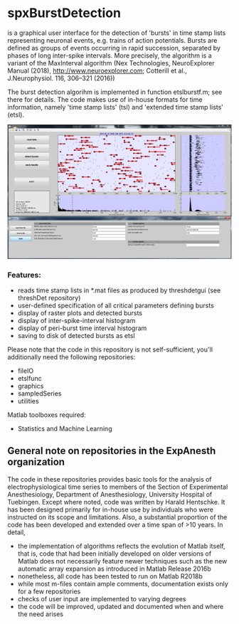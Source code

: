 # spxBurstDetection

is a graphical user interface for the detection of 'bursts' in time stamp lists representing neuronal events, e.g. trains of action potentials. Bursts are defined as groups of events occurring in rapid succession, separated by phases of long inter-spike intervals. More precisely, the algorithm is a variant of the MaxInterval algorithm (Nex Technologies, NeuroExplorer Manual (2018), http://www.neuroexplorer.com; Cotterill et al., J.Neurophysiol. 116, 306–321 (2016))

The burst detection algorihm is implemented in function etslburstf.m; see there for details.
The code makes use of in-house formats for time information, namely 'time stamp lists' (tsl) and 'extended time stamp lists' (etsl). 

![screenshot](/doc/screenshot_spxBurstDetection.png)

### Features: 
* reads time stamp lists in *.mat files as produced by threshdetgui (see threshDet repository)
* user-defined specification of all critical parameters defining bursts
* display of raster plots and detected bursts
* display of inter-spike-interval histogram
* display of peri-burst time interval histogram
* saving to disk of detected bursts as etsl

Please note that the code in this repository is not self-sufficient, you'll additionally need the following repositories:
* fileIO
* etslfunc
* graphics
* sampledSeries
* utilities

Matlab toolboxes required:
* Statistics and Machine Learning

## General note on repositories in the ExpAnesth organization
The code in these repositories provides basic tools for the analysis of electrophysiological time series to members of the Section of Experimental Anesthesiology, Department of Anesthesiology, University Hospital of Tuebingen. Except where noted, code was written by Harald Hentschke. It has been designed primarily for in-house use by individuals who were instructed on its scope and limitations. Also, a substantial proportion of the code has been developed and extended over a time span of >10 years. In detail,

* the implementation of algorithms reflects the evolution of Matlab itself, that is, code that had been initially developed on older versions of Matlab does not necessarily feature newer techniques such as the new automatic array expansion as introduced in Matlab Release 2016b
* nonetheless, all code has been tested to run on Matlab R2018b
* while most m-files contain ample comments, documentation exists only for a few repositories
* checks of user input are implemented to varying degrees
* the code will be improved, updated and documented when and where the need arises